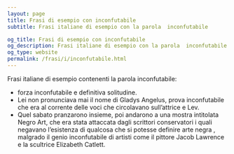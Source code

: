 ```yaml
---
layout: page
title: Frasi di esempio con inconfutabile 
subtitle: Frasi italiane di esempio con la parola  inconfutabile

og_title: Frasi di esempio con inconfutabile 
og_description: Frasi italiane di esempio con la parola  inconfutabile
og_type: website
permalink: /frasi/i/inconfutabile.html
---
```


Frasi italiane di esempio contenenti la parola inconfutabile:


- forza inconfutabile e definitiva solitudine.
- Lei non pronunciava mai il nome di Gladys Angelus, prova inconfutabile che era al corrente delle voci che circolavano sull’attrice e Lev.
- Quel sabato pranzarono insieme, poi andarono a una mostra intitolata Negro Art, che era stata attaccata dagli scrittori conservatori i quali negavano l’esistenza di qualcosa che si potesse definire arte negra , malgrado il genio inconfutabile di artisti come il pittore Jacob Lawrence e la scultrice Elizabeth Catlett.
